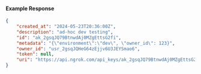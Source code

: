 <!-- Code generated for API Clients. DO NOT EDIT. -->

#### Example Response

```json
{
	"created_at": "2024-05-23T20:36:00Z",
	"description": "ad-hoc dev testing",
	"id": "ak_2gsqJQ79BtnwdAj0MZgEttsG2fi",
	"metadata": "{\"environment\":\"dev\", \"owner_id\": 123}",
	"owner_id": "usr_2gsqJQHeG64zEjjv6U3JEYSmao6",
	"token": null,
	"uri": "https://api.ngrok.com/api_keys/ak_2gsqJQ79BtnwdAj0MZgEttsG2fi"
}
```
